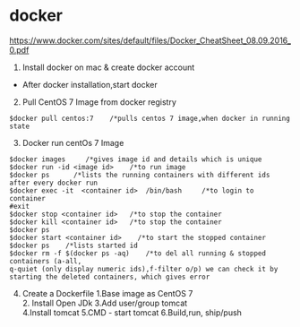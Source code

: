 # docker
https://www.docker.com/sites/default/files/Docker_CheatSheet_08.09.2016_0.pdf
1. Install docker on mac & create docker account
- After docker installation,start docker
2. Pull CentOS 7 Image from docker registry
```ssh
$docker pull centos:7    /*pulls centos 7 image,when docker in running state
```
3. Docker run centOs 7 Image
```ssh
$docker images     /*gives image id and details which is unique
$docker run -id <image id>    /*to run image
$docker ps      /*lists the running containers with different ids after every docker run
$docker exec -it  <container id>  /bin/bash     /*to login to container
#exit     
$docker stop <container id>   /*to stop the container
$docker kill <container id>   /*to stop the container
$docker ps     
$docker start <container id>    /*to start the stopped container
$docker ps    /*lists started id
$docker rm -f $(docker ps -aq)    /*to del all running & stopped containers (a-all,
q-quiet (only display numeric ids),f-filter o/p) we can check it by starting the deleted containers, which gives error
```
4. Create a Dockerfile 
    1.Base image as CentOS 7  
    2. Install Open JDk
    3.Add user/group  tomcat     
    4.Install tomcat
    5.CMD - start tomcat
    6.Build,run, ship/push

